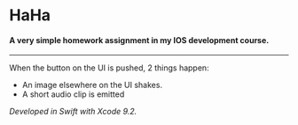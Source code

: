 # HaHa
<h4>A very simple homework assignment in my IOS development course.</h4>
<hr>
<p>When the button on the UI is pushed, 2 things happen:</p>
<ul>
  <li>An image elsewhere on the UI shakes.</li>
  <li>A short audio clip is emitted</li>
 </ul>
 <em>Developed in Swift with Xcode 9.2.</em>
